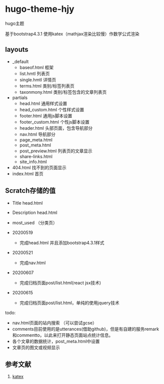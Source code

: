 # hugo-theme-hjy
hugo主题


基于bootstrap4.3.1
使用katex（mathjax渲染比较慢）作数学公式渲染

## layouts
* _default
  * baseof.html 框架
  * list.hmtl 列表页
  * single.hmtl 详情页
  * terms.html 类别/标签列表页
  * taxonmony.html 类别/标签包含的文章列表页
* partials
  * head.html 通用样式设置
  * head_custom.html 个性样式设置
  * footer.html 通用js脚本设置
  * footer_custom.html 个性js脚本设置
  * header.html 头部页面，包含导航部分
  * nav.html 导航部分
  * page_meta.html
  * post_meta.html
  * post_preview.html 列表页的文章显示
  * share-links.html
  * site_info.html
* 404.html 找不到的页面显示
* index.html 首页


## Scratch存储的值
* Title               head.html
* Description         head.html
* most_used （分类页）

* 20200519
    * 完成head.html 并且添加bootstrap4.3.1样式
* 20200521
  * 完成nav.html
* 20200607
  * 完成归档页面post/list.html(react jsx技术)
* 20200615
  * 完成归档页面post/list.html，单纯的使用jquery技术


todo:
* nav.html页面的站内搜索  （可以尝试gcse）
* comments目前使用的是utterances(借助github)，但是有自建的服务remark和commentto，以此来打开静态页面站点统计信息。 
* 各个文章的数据统计，post_meta.html中设置
* 文章页的图文或视频显示



## 参考文献
1. [katex][official_katex]

[official_katex]: https://katex.org/